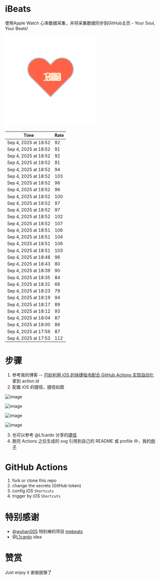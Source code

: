 # iBeats
使用Apple Watch 心率数据采集，并将采集数据同步到GitHub主页 - Your Soul, Your Beats!

![](./files/heart.svg)

<!--START_SECTION:my_heart_rate-->
| Time | Rate | 
 | ---- | ---- | 
| Sep 4, 2025 at 18:52 | 92 |
| Sep 4, 2025 at 18:52 | 91 |
| Sep 4, 2025 at 18:52 | 92 |
| Sep 4, 2025 at 18:52 | 91 |
| Sep 4, 2025 at 18:52 | 94 |
| Sep 4, 2025 at 18:52 | 103 |
| Sep 4, 2025 at 18:52 | 96 |
| Sep 4, 2025 at 18:52 | 96 |
| Sep 4, 2025 at 18:52 | 100 |
| Sep 4, 2025 at 18:52 | 97 |
| Sep 4, 2025 at 18:52 | 97 |
| Sep 4, 2025 at 18:52 | 102 |
| Sep 4, 2025 at 18:52 | 107 |
| Sep 4, 2025 at 18:51 | 106 |
| Sep 4, 2025 at 18:51 | 104 |
| Sep 4, 2025 at 18:51 | 106 |
| Sep 4, 2025 at 18:51 | 103 |
| Sep 4, 2025 at 18:48 | 96 |
| Sep 4, 2025 at 18:43 | 80 |
| Sep 4, 2025 at 18:39 | 90 |
| Sep 4, 2025 at 18:35 | 84 |
| Sep 4, 2025 at 18:31 | 66 |
| Sep 4, 2025 at 18:23 | 79 |
| Sep 4, 2025 at 18:19 | 94 |
| Sep 4, 2025 at 18:17 | 89 |
| Sep 4, 2025 at 18:12 | 93 |
| Sep 4, 2025 at 18:04 | 87 |
| Sep 4, 2025 at 18:00 | 86 |
| Sep 4, 2025 at 17:56 | 87 |
| Sep 4, 2025 at 17:53 | 112 |

<!--END_SECTION:my_heart_rate-->

# 步骤
1. 参考我的博客 -- [巧妙利用 iOS 的快捷指令配合 GitHub Actions 实现自动化](https://github.com/yihong0618/gitblog/issues/198) 拿到 action id
2. 配置 iOS 的捷径，捷径如图

![image](https://user-images.githubusercontent.com/15976103/122154218-0db0b480-ce97-11eb-93bb-5aec07c558dc.png)

![image](https://user-images.githubusercontent.com/15976103/122154236-186b4980-ce97-11eb-8e4b-70551a0391ae.png)

![image](https://user-images.githubusercontent.com/15976103/122154268-2d47dd00-ce97-11eb-902e-3acf292265a9.png)

![image](https://user-images.githubusercontent.com/15976103/122174055-fa144680-ceb4-11eb-9be2-3eb83cd516f7.png)

3. 也可以参考 @L1cardo 分享的[捷径](https://www.icloud.com/shortcuts/6ab6047b459c41ad822ad6b94b1c03d4)
4. 跑完 Actions 之后生成的 svg 引用到自己的 README 或 profile 中，我的[例子](https://github.com/yihong0618) 

# GitHub Actions

1. fork or clone this repo
2. change the secrets (GitHub token)
3. config iOS `Shortcuts` 
4. trigger by iOS `Shortcuts`

# 特别感谢
- @[wuhan005](https://github.com/wuhan005) 特别棒的项目 [mebeats](https://github.com/wuhan005/mebeats)
- @[L1cardo](https://github.com/L1cardo) idea

# 赞赏
Just enjoy it
谢谢就够了
